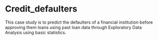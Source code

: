# Credit_defaulters
This case study is to predict the defaulters of a financial institution before approving them loans using past loan data through Exploratory Data Analysis using basic statistics. 
